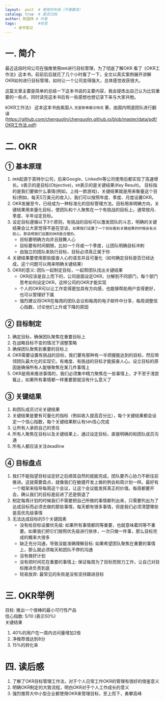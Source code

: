 ```yaml
---
layout:  post  # 使用的布局（不需要改）
catalog: true  # 是否归档
author: 陈国林 # 作者
tags:          #标签
    - 读书笔记
---
```


# 一. 简介
最近这段时间公司在强推使用`OKR`进行目标管理，为了彻底了解OKR 看了《OKR工作法》这本书。前前后后就花了几个小时看了一下，全文以真实案例展开讲解OKR如何进行目标管理，如何让一个公司变得强大，总体感觉收获很大。

这篇文章主要是简单的总结一下这本书说的主要内容，我会提炼出自己认为比较重要的一些点，同时读完这本书后有一些感想也想记录下来与大家共勉。

《OKR工作法》 这本这本书由美国人 `克里斯蒂娜沃特克` 著，由国内明道团队进行翻译(https://github.com/chenguolin/chenguolin.github.io/blob/master/data/pdf/OKR工作法.pdf)

# 二. OKR
## ① 基本原理
1. `OKR`起源于英特尔公司，后来Google、LinkedIn等公司使用后都实现了高速增长。`O`表示的是目标(Objective)，`KR`表示的是关键结果(Key Result)。
目标指的是我们要做什么事情(例如，上线一款游戏)，关键结果就是用来衡量这个目标(例如，每天5万美元的收入)，我们可以按照年度、季度、月度设置OKR。
2. OKR发展至今，已经成为一种标准化的目标管理方法。目标用来明确方向，关键结果用来量化目标，使团队和个人聚焦在一个有挑战的目标上。通常按月、季度、半年设定目标。
3. 设定目标遵循以下3个原则，有挑战的目标可以激发团队的斗志，明确的关键结果会让大家觉得不是在空谈，`如果我们设置了一个目标看到关键结果的时候会有点担心，那说明我们设置的OKR是合理的。`
   + 目标要明确方向并且鼓舞人心
   + 目标要有时间期限，比如一个月或一个季度，让团队明确目标冲刺
   + 由独立的团队来执行目标，目标必须真正属于你
4. 关键结果要使用那些振奋人心的语言并且可量化（如何确定目标是否已经达成，这个问题可以用来明确关键结果）
5. OKR的意义: 团队一起制定目标，一起帮团队找出关键结果
   + OKR应该是自上而下的，公司层面设定OKR，分解到不同部门，每个部门思考如何设定OKR，这样公司的OKR才能实现
   + 个人的OKR可以让工作变得更加具有方向感，也能够帮助用户变得更好，也可以管理好下属
   + 强烈建议将OKR在每周的团队会议和每周的电子邮件中分享，每周调整信心指数，讨论他们上升或下降的原因

## ② 目标制定
1. 确定目标，确保团队聚焦在重要目标上
2. 在战略目标不变的情况下调整策略
3. 确保团队聚焦到重要的目标上
4. OKR需要设置有挑战的目标，我们要有那种有一半把握能达到的目标，然后带领团队最大化的实现它。有难度、有挑战的目标才能振奋人心。设立目标的原因是确保所有人能够聚焦在某几件事情上
5. OKR是用来推进事情的，我们必须集中精力聚焦在一些事情上，才不至于浅尝辄止，如果所有事情都一样重要那就没有什么意义了

## ③ 关键结果
1. 和团队成员讨论关键结果
2. 关键结果是要有可量化的指标（例如收入提高百分比），每个关键结果都会设定一个信心指数，每个关键结果默认有`50%`信心完成
3. 让所有人承担自己的责任
4. 所有人聚焦在目标以及关键结果上，通过设定目标，直接明确的和团队成员沟通
5. 所有人都应该关注deadline 

## ④ 目标盘点
1. 我们不能指望目标设定好之后顺其自然的就能完成，团队要齐心协力不断往前推进。这就需要盘点，就像我们在敏捷开发上做的例会和周计划一样。最好有一个框架来指导每周这个会议，让这个会议能发挥真正的价值。每周都要开会，确认我们的目标是前进了还是倒退了
2. 制定每周计划的时候我们不需要把自己所做的事情都列出来，只需要列出为了达成目标而必须去做的那些事情，每天都有很多事情，但是我们必须清楚哪些是高优先级事情
3. 无法达成目标的5个关键因素
    + 没有给目标设置优先级: 如果所有事情都同等重要，也就意味着同等不重要。如果我们把它们按照优先级进行排序，一次只做一件事，那么目标完成的概率大很多
    + 缺乏充分沟通，导致没能准确理解目标: 如果希望团队聚焦在重要的事情上，那么就必须每天和团队不停的沟通
    + 没有做好计划
    + 没有把时间花在重要的事情上: 保证每周为了目标而努力工作，让自己对目标推进负责到底
    + 轻易放弃: 最常见的失败是没有坚持跟进目标

# 三. OKR举例
目标: 推出一个很棒的最小可行性产品  
信心指数: 5/10  (表示50%)  
关键结果
1. 40%的用户在一周内访问量增加2倍
2. 净推荐值达到8分
3. 15%的转化率

# 四. 读后感
1. 了解了OKR目标管理工作法，对于个人日常工作OKR的管理有很好的借鉴意义
2. 明确OKR制定的大致流程，明白OKR对于个人工作成长的意义
3. 强烈推荐大中小型企业都使用OKR来管理目标，至上而下，勇攀高峰

